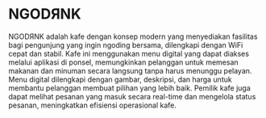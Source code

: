 # NGODЯNK

NGODЯNK adalah kafe dengan konsep modern yang menyediakan fasilitas bagi pengunjung yang ingin ngoding bersama, dilengkapi dengan WiFi cepat dan stabil. Kafe ini menggunakan menu digital yang dapat diakses melalui aplikasi di ponsel, memungkinkan pelanggan untuk memesan makanan dan minuman secara langsung tanpa harus menunggu pelayan. Menu digital dilengkapi dengan gambar, deskripsi, dan harga untuk membantu pelanggan membuat pilihan yang lebih baik. Pemilik kafe juga dapat melihat pesanan yang masuk secara real-time dan mengelola status pesanan, meningkatkan efisiensi operasional kafe.
